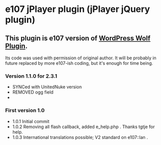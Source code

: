 # e107 jPlayer plugin (jPlayer jQuery plugin)

## This plugin is e107 version of [WordPress Wolf Plugin](http://wolfthemes.com/plugin/wolf-jplayer/). 
Its code was used with permission of original author. It will be probably in future replaced by more e107-ish coding,
but it's enough for time being.



### Version 1.1.0 for 2.3.1

- SYNCed with UnitedNuke version
- REMOVED ogg field
- 

### First version 1.0
- 1.0.1  Initial commit
- 1.0.2  Removing all flash callback, added e_help.php . Thanks tgtje for help.
- 1.0.3  International translations possible; V2 standard on e107::lan
.
